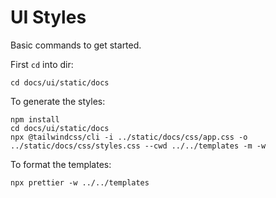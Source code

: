 # UI Styles

Basic commands to get started.

First `cd` into dir:

```console
cd docs/ui/static/docs
```

To generate the styles:

```console
npm install
cd docs/ui/static/docs
npx @tailwindcss/cli -i ../static/docs/css/app.css -o ../static/docs/css/styles.css --cwd ../../templates -m -w
```

To format the templates:

```console
npx prettier -w ../../templates
```
